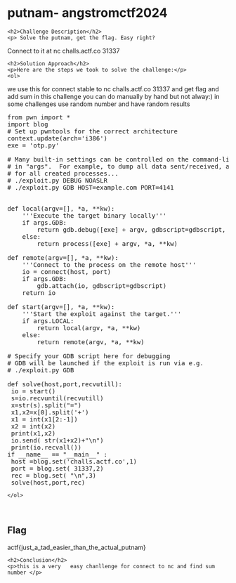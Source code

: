 
<!DOCTYPE html>
<html>

<body>
    <h1>putnam- angstromctf2024</h1>

    <h2>Challenge Description</h2>
    <p> Solve the putnam, get the flag. Easy right?

Connect to it at nc challs.actf.co 31337
 
</p>
 
    <h2>Solution Approach</h2>
    <p>Here are the steps we took to solve the challenge:</p>
    <ol>
 we use this for connect stable to nc challs.actf.co 31337 and get flag and add sum 
in this challenge you can do manually by hand but not alway:) in some challenges use random number
and have random results 
<pre>
from pwn import *
import blog
# Set up pwntools for the correct architecture
context.update(arch='i386')
exe = 'otp.py'

# Many built-in settings can be controlled on the command-line and show up
# in "args".  For example, to dump all data sent/received, and disable ASLR
# for all created processes...
# ./exploit.py DEBUG NOASLR
# ./exploit.py GDB HOST=example.com PORT=4141


def local(argv=[], *a, **kw):
    '''Execute the target binary locally'''
    if args.GDB:
        return gdb.debug([exe] + argv, gdbscript=gdbscript, *a, **kw)
    else:
        return process([exe] + argv, *a, **kw)

def remote(argv=[], *a, **kw):
    '''Connect to the process on the remote host'''
    io = connect(host, port)
    if args.GDB:
        gdb.attach(io, gdbscript=gdbscript)
    return io

def start(argv=[], *a, **kw):
    '''Start the exploit against the target.'''
    if args.LOCAL:
        return local(argv, *a, **kw)
    else:
        return remote(argv, *a, **kw)

# Specify your GDB script here for debugging
# GDB will be launched if the exploit is run via e.g.
# ./exploit.py GDB

def solve(host,port,recvutill):
 io = start()
 s=io.recvuntil(recvutill)
 x=str(s).split("=")
 x1,x2=x[0].split('+')
 x1 = int(x1[2:-1])
 x2 = int(x2)
 print(x1,x2)
 io.send( str(x1+x2)+"\n")
 print(io.recvall())
if __name__ == "__main__" :
 host =blog.set('challs.actf.co',1)
 port = blog.set( 31337,2)
 rec = blog.set( "\n",3)
 solve(host,port,rec)
</pre>
 
       
    
    </ol>
<br>
    <h2>Flag</h2>
    <p class="flag">actf{just_a_tad_easier_than_the_actual_putnam} 
</p>

    <h2>Conclusion</h2>
    <p>this is a very   easy chanllenge for connect to nc and find sum number </p>
</body>
</html>

